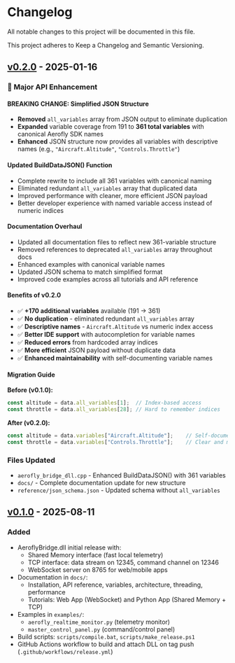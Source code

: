 # Changelog

All notable changes to this project will be documented in this file.

This project adheres to Keep a Changelog and Semantic Versioning.

## [v0.2.0] - 2025-01-16

### 🚀 Major API Enhancement

#### **BREAKING CHANGE: Simplified JSON Structure**
- **Removed** `all_variables` array from JSON output to eliminate duplication
- **Expanded** variable coverage from 191 to **361 total variables** with canonical Aerofly SDK names
- **Enhanced** JSON structure now provides all variables with descriptive names (e.g., `"Aircraft.Altitude"`, `"Controls.Throttle"`)

#### **Updated BuildDataJSON() Function**
- Complete rewrite to include all 361 variables with canonical naming
- Eliminated redundant `all_variables` array that duplicated data
- Improved performance with cleaner, more efficient JSON payload
- Better developer experience with named variable access instead of numeric indices

#### **Documentation Overhaul**
- Updated all documentation files to reflect new 361-variable structure
- Removed references to deprecated `all_variables` array throughout docs
- Enhanced examples with canonical variable names
- Updated JSON schema to match simplified format
- Improved code examples across all tutorials and API reference

#### **Benefits of v0.2.0**
- ✅ **+170 additional variables** available (191 → 361)
- ✅ **No duplication** - eliminated redundant `all_variables` array
- ✅ **Descriptive names** - `Aircraft.Altitude` vs numeric index access
- ✅ **Better IDE support** with autocompletion for variable names
- ✅ **Reduced errors** from hardcoded array indices
- ✅ **More efficient** JSON payload without duplicate data
- ✅ **Enhanced maintainability** with self-documenting variable names

#### **Migration Guide**
**Before (v0.1.0):**
```javascript
const altitude = data.all_variables[1];  // Index-based access
const throttle = data.all_variables[28]; // Hard to remember indices
```

**After (v0.2.0):**
```javascript
const altitude = data.variables["Aircraft.Altitude"];    // Self-documenting
const throttle = data.variables["Controls.Throttle"];    // Clear and maintainable
```

### **Files Updated**
- `aerofly_bridge_dll.cpp` - Enhanced BuildDataJSON() with 361 variables
- `docs/` - Complete documentation update for new structure
- `reference/json_schema.json` - Updated schema without `all_variables`

## [v0.1.0] - 2025-08-11

### Added
- AeroflyBridge.dll initial release with:
  - Shared Memory interface (fast local telemetry)
  - TCP interface: data stream on 12345, command channel on 12346
  - WebSocket server on 8765 for web/mobile apps
- Documentation in `docs/`:
  - Installation, API reference, variables, architecture, threading, performance
  - Tutorials: Web App (WebSocket) and Python App (Shared Memory + TCP)
- Examples in `examples/`:
  - `aerofly_realtime_monitor.py` (telemetry monitor)
  - `master_control_panel.py` (command/control panel)
- Build scripts: `scripts/compile.bat`, `scripts/make_release.ps1`
- GitHub Actions workflow to build and attach DLL on tag push (`.github/workflows/release.yml`)

[v0.2.0]: https://github.com/jlgabriel/Aerofly-FS4-Bridge/releases/tag/v0.2.0
[v0.1.0]: https://github.com/jlgabriel/Aerofly-FS4-Bridge/releases/tag/v0.1.0
